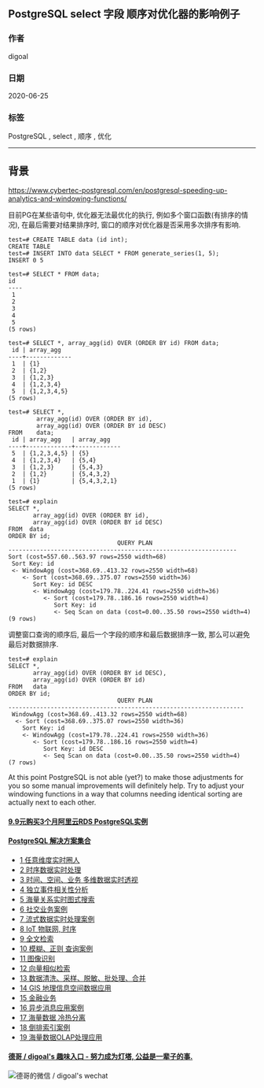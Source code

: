 ## PostgreSQL select 字段 顺序对优化器的影响例子   
      
### 作者      
digoal      
      
### 日期      
2020-06-25      
      
### 标签      
PostgreSQL , select , 顺序 , 优化    
      
----      
      
## 背景      
https://www.cybertec-postgresql.com/en/postgresql-speeding-up-analytics-and-windowing-functions/  
  
目前PG在某些语句中, 优化器无法最优化的执行, 例如多个窗口函数(有排序的情况), 在最后需要对结果排序时, 窗口的顺序对优化器是否采用多次排序有影响.  
  
  
```  
test=# CREATE TABLE data (id int);  
CREATE TABLE  
test=# INSERT INTO data SELECT * FROM generate_series(1, 5);  
INSERT 0 5  
```  
  
```  
test=# SELECT * FROM data;  
id  
----  
 1  
 2  
 3  
 4  
 5  
(5 rows)  
```  
  
```  
test=# SELECT *, array_agg(id) OVER (ORDER BY id) FROM data;  
 id | array_agg  
----+-------------  
 1  | {1}  
 2  | {1,2}  
 3  | {1,2,3}  
 4  | {1,2,3,4}  
 5  | {1,2,3,4,5}  
(5 rows)  
```  
  
```  
test=# SELECT *,  
        array_agg(id) OVER (ORDER BY id),  
        array_agg(id) OVER (ORDER BY id DESC)  
FROM    data;  
 id | array_agg   | array_agg  
----+-------------+-------------  
 5  | {1,2,3,4,5} | {5}  
 4  | {1,2,3,4}   | {5,4}  
 3  | {1,2,3}     | {5,4,3}  
 2  | {1,2}       | {5,4,3,2}  
 1  | {1}         | {5,4,3,2,1}  
(5 rows)  
```  
  
```  
test=# explain   
SELECT *,  
       array_agg(id) OVER (ORDER BY id),  
       array_agg(id) OVER (ORDER BY id DESC)  
FROM  data  
ORDER BY id;  
                               QUERY PLAN  
-----------------------------------------------------------------  
Sort (cost=557.60..563.97 rows=2550 width=68)  
 Sort Key: id  
 <- WindowAgg (cost=368.69..413.32 rows=2550 width=68)  
    <- Sort (cost=368.69..375.07 rows=2550 width=36)  
       Sort Key: id DESC  
       <- WindowAgg (cost=179.78..224.41 rows=2550 width=36)  
          <- Sort (cost=179.78..186.16 rows=2550 width=4)  
             Sort Key: id  
             <- Seq Scan on data (cost=0.00..35.50 rows=2550 width=4)  
(9 rows)  
```  
  
调整窗口查询的顺序后, 最后一个字段的顺序和最后数据排序一致, 那么可以避免最后对数据排序.  
  
```  
test=# explain   
SELECT *,  
       array_agg(id) OVER (ORDER BY id DESC),  
       array_agg(id) OVER (ORDER BY id)  
FROM   data  
ORDER BY id;  
                               QUERY PLAN  
-------------------------------------------------------------------  
 WindowAgg (cost=368.69..413.32 rows=2550 width=68)  
  <- Sort (cost=368.69..375.07 rows=2550 width=36)  
    Sort Key: id  
    <- WindowAgg (cost=179.78..224.41 rows=2550 width=36)  
       <- Sort (cost=179.78..186.16 rows=2550 width=4)  
          Sort Key: id DESC  
          <- Seq Scan on data (cost=0.00..35.50 rows=2550 width=4)  
(7 rows)  
```  
  
  
At this point PostgreSQL is not able (yet?) to make those adjustments for you so some manual improvements will definitely help. Try to adjust your windowing functions in a way that columns needing identical sorting are actually next to each other.  
  
  
    
  
  
  
  
  
  
  
  
  
  
  
  
  
  
  
  
  
  
  
  
  
  
  
  
  
#### [9.9元购买3个月阿里云RDS PostgreSQL实例](https://www.aliyun.com/database/postgresqlactivity "57258f76c37864c6e6d23383d05714ea")
  
  
#### [PostgreSQL 解决方案集合](https://yq.aliyun.com/topic/118 "40cff096e9ed7122c512b35d8561d9c8")
- [1 任意维度实时圈人](https://yq.aliyun.com/topic/118 "40cff096e9ed7122c512b35d8561d9c8")
- [2 时序数据实时处理](https://yq.aliyun.com/topic/118 "40cff096e9ed7122c512b35d8561d9c8")
- [3 时间、空间、业务 多维数据实时透视](https://yq.aliyun.com/topic/118 "40cff096e9ed7122c512b35d8561d9c8")
- [4 独立事件相关性分析](https://yq.aliyun.com/topic/118 "40cff096e9ed7122c512b35d8561d9c8")
- [5 海量关系实时图式搜索](https://yq.aliyun.com/topic/118 "40cff096e9ed7122c512b35d8561d9c8")
- [6 社交业务案例](https://yq.aliyun.com/topic/118 "40cff096e9ed7122c512b35d8561d9c8")
- [7 流式数据实时处理案例](https://yq.aliyun.com/topic/118 "40cff096e9ed7122c512b35d8561d9c8")
- [8 IoT 物联网, 时序](https://yq.aliyun.com/topic/118 "40cff096e9ed7122c512b35d8561d9c8")
- [9 全文检索](https://yq.aliyun.com/topic/118 "40cff096e9ed7122c512b35d8561d9c8")
- [10 模糊、正则 查询案例](https://yq.aliyun.com/topic/118 "40cff096e9ed7122c512b35d8561d9c8")
- [11 图像识别](https://yq.aliyun.com/topic/118 "40cff096e9ed7122c512b35d8561d9c8")
- [12 向量相似检索](https://yq.aliyun.com/topic/118 "40cff096e9ed7122c512b35d8561d9c8")
- [13 数据清洗、采样、脱敏、批处理、合并](https://yq.aliyun.com/topic/118 "40cff096e9ed7122c512b35d8561d9c8")
- [14 GIS 地理信息空间数据应用](https://yq.aliyun.com/topic/118 "40cff096e9ed7122c512b35d8561d9c8")
- [15 金融业务](https://yq.aliyun.com/topic/118 "40cff096e9ed7122c512b35d8561d9c8")
- [16 异步消息应用案例](https://yq.aliyun.com/topic/118 "40cff096e9ed7122c512b35d8561d9c8")
- [17 海量数据 冷热分离](https://yq.aliyun.com/topic/118 "40cff096e9ed7122c512b35d8561d9c8")
- [18 倒排索引案例](https://yq.aliyun.com/topic/118 "40cff096e9ed7122c512b35d8561d9c8")
- [19 海量数据OLAP处理应用](https://yq.aliyun.com/topic/118 "40cff096e9ed7122c512b35d8561d9c8")
  
  
#### [德哥 / digoal's 趣味入口 - 努力成为灯塔, 公益是一辈子的事.](https://github.com/digoal/blog/blob/master/README.md "22709685feb7cab07d30f30387f0a9ae")
  
  
![德哥的微信 / digoal's wechat](../pic/digoal_weixin.jpg "f7ad92eeba24523fd47a6e1a0e691b59")
  

